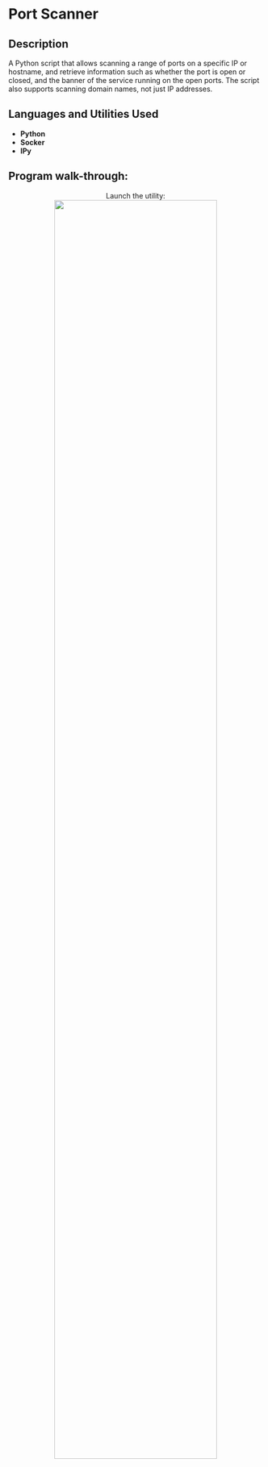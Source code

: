 <h1>Port Scanner</h1>


<h2>Description</h2>
A Python script that allows scanning a range of ports on a specific IP or hostname, and retrieve information such as whether the port is open or closed, and the banner of the service running on the open ports. The script also supports scanning domain names, not just IP addresses.
<br />


<h2>Languages and Utilities Used</h2>

- <b>Python</b> 
- <b>Socker</b>
- <b>IPy</b>


<h2>Program walk-through:</h2>

<p align="center">
Launch the utility: <br/>
<img src="https://imgur.com/baVuASU.png" height="80%" width="80%"/>
<br />

